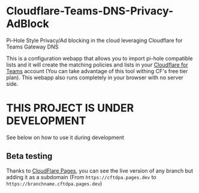 # Cloudflare-Teams-DNS-Privacy-AdBlock
Pi-Hole Style Privacy/Ad blocking in the cloud leveraging Cloudflare for Teams Gateway DNS

This is a configuration webapp that allows you to import pi-hole compatible lists and it will create the matching policies and lists in your [Cloudflare for Teams](https://www.cloudflare.com/teams/) account (You can take advantage of this tool withing CF's free tier plan). This webapp also runs completely in your browser with no server side.

# THIS PROJECT IS UNDER DEVELOPMENT
See below on how to use it during development

## Beta testing
Thanks to [CloudFlare Pages](https://pages.cloudflare.com/), you can see the live version of any branch but adding it as a subdomain (From `https://cftdpa.pages.dev` to `https://branchname.cftdpa.pages.dev`)